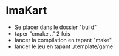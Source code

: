 ImaKart
=======

- Se placer dans le dossier "build"
- taper "cmake .." 2 fois 
- lancer la compilation en tapant "make"
- lancer le jeu en tapant ./template/game
